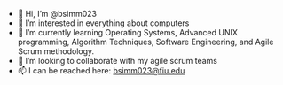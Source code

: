 - 👋 Hi, I’m @bsimm023
- 👀 I’m interested in everything about computers
- 🌱 I’m currently learning Operating Systems, Advanced UNIX programming, Algorithm Techniques, Software Engineering, and Agile Scrum methodology. 
- 💞️ I’m looking to collaborate with my agile scrum teams
- 📫 I can be reached here: bsimm023@fiu.edu

<!---
bsimm023/bsimm023 is a ✨ special ✨ repository because its `README.md` (this file) appears on your GitHub profile.
You can click the Preview link to take a look at your changes.
--->
